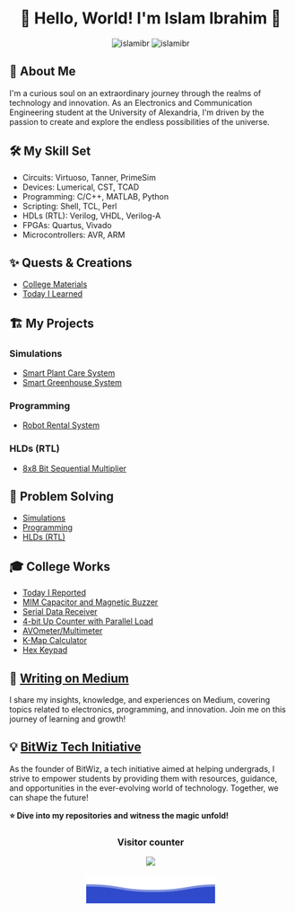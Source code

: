 # <div align="center">🌟 Hello, World! I'm Islam Ibrahim 🚀</div>
<div align="center">
  <img height="180em" src="https://github-readme-stats.vercel.app/api?username=islamibr&show_icons=true&include_all_commits=true&count_private=true&text_color=FFA718&theme=transparent&show_icons=true" alt="islamibr"/>
  <img height="180em" src="https://github-readme-stats.vercel.app/api/top-langs?username=islamibr&show_icons=true&locale=en&layout=compact&langs_count=20&icon_color=2fcca3&text_color=FFA718&theme=transparent&show_icons=true" alt="islamibr"/>
</div>

## 📖 About Me
I'm a curious soul on an extraordinary journey through the realms of technology and innovation. As an Electronics and Communication Engineering student at the University of Alexandria, I'm driven by the passion to create and explore the endless possibilities of the universe.

## 🛠️ My Skill Set
- Circuits: Virtuoso, Tanner, PrimeSim
- Devices: Lumerical, CST, TCAD
- Programming: C/C++, MATLAB, Python
- Scripting: Shell, TCL, Perl
- HDLs (RTL): Verilog, VHDL, Verilog-A
- FPGAs: Quartus, Vivado
- Microcontrollers: AVR, ARM

## ✨ Quests & Creations
- [College Materials](https://github.com/islamibr/College/)
- [Today I Learned](https://github.com/islamibr/today_i_learned)

## 🏗️ My Projects
### Simulations
- [Smart Plant Care System](https://www.tinkercad.com/things/gVrKAFyUruq-smartplantcaresystemwithautowateringrefilling)
- [Smart Greenhouse System](https://www.tinkercad.com/things/esnvsztXcxI-smartgreenhousemonitoringandcontrolsystem)

### Programming
- [Robot Rental System](https://github.com/islamibr/robot_rental_system)
  
### HLDs (RTL)
- [8x8 Bit Sequential Multiplier](https://github.com/islamibr/8x8_seq_mult)

## 🚩 Problem Solving
- [Simulations](https://github.com/islamibr/simulations_problem_solving)
- [Programming](https://github.com/islamibr/programming_problem_solving)
- [HLDs (RTL)](https://github.com/islamibr/hdl_problem_solving)

## 🎓 College Works
- [Today I Reported](https://github.com/islamibr/today_i_reported)
- [MIM Capacitor and Magnetic Buzzer](https://github.com/islamibr/MIM_capacitor_and_magnetic_buzzer)
- [Serial Data Receiver](https://github.com/islamibr/serial_data_receiver)
- [4-bit Up Counter with Parallel Load](https://github.com/islamibr/4-bit_up_counter_with_parallel_load)
- [AVOmeter/Multimeter](https://www.tinkercad.com/things/3uQqwDWqwkg-avometermultimeter)
- [K-Map Calculator](https://github.com/islamibr/k-map_calculator)
- [Hex Keypad](https://github.com/islamibr/hex_keypad)

## 📝 [Writing on Medium](https://medium.com/@islamibr)
I share my insights, knowledge, and experiences on Medium, covering topics related to electronics, programming, and innovation. Join me on this journey of learning and growth!

## 💡 [BitWiz Tech Initiative](https://linktr.ee/bitwizofficial)
As the founder of BitWiz, a tech initiative aimed at helping undergrads, I strive to empower students by providing them with resources, guidance, and opportunities in the ever-evolving world of technology. Together, we can shape the future!


**⭐️ Dive into my repositories and witness the magic unfold!**

### <p align="center">Visitor counter<p>
<p align="center"> 
  <img src="https://profile-counter.glitch.me/islamibr/count.svg" />
</p>

<p align="center">
  <img src="Bottom.svg" alt="Github Stats" />
</p>

